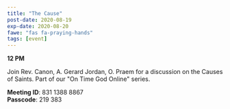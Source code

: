 ```yaml
---
title: "The Cause"
post-date: 2020-08-19
exp-date: 2020-08-20
fawe: "fas fa-praying-hands"
tags: [event]
---
```

**12 PM**

Join Rev. Canon, A. Gerard Jordan, O. Praem for a discussion on the Causes of Saints. Part of our "On Time God Online" series.

<p class="text-danger"><b>Meeting ID</b>: 831 1388 8867
<br>
<b>Passcode</b>: 219 383
</p>